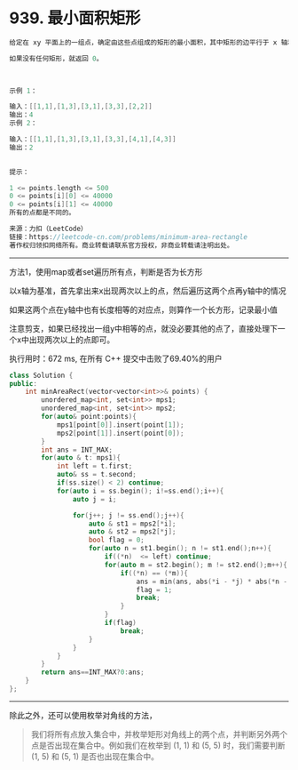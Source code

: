 # 939. 最小面积矩形

```c++
给定在 xy 平面上的一组点，确定由这些点组成的矩形的最小面积，其中矩形的边平行于 x 轴和 y 轴。

如果没有任何矩形，就返回 0。

 

示例 1：

输入：[[1,1],[1,3],[3,1],[3,3],[2,2]]
输出：4
示例 2：

输入：[[1,1],[1,3],[3,1],[3,3],[4,1],[4,3]]
输出：2
 

提示：

1 <= points.length <= 500
0 <= points[i][0] <= 40000
0 <= points[i][1] <= 40000
所有的点都是不同的。

来源：力扣（LeetCode）
链接：https://leetcode-cn.com/problems/minimum-area-rectangle
著作权归领扣网络所有。商业转载请联系官方授权，非商业转载请注明出处。
```

---

方法1，使用map或者set遍历所有点，判断是否为长方形

以x轴为基准，首先拿出来x出现两次以上的点，然后遍历这两个点再y轴中的情况

如果这两个点在y轴中也有长度相等的对应点，则算作一个长方形，记录最小值

注意剪支，如果已经找出一组y中相等的点，就没必要其他的点了，直接处理下一个x中出现两次以上的点即可。

执行用时：672 ms, 在所有 C++ 提交中击败了69.40%的用户

```c++
class Solution {
public:
    int minAreaRect(vector<vector<int>>& points) {
        unordered_map<int, set<int>> mps1;
        unordered_map<int, set<int>> mps2;
        for(auto& point:points){
            mps1[point[0]].insert(point[1]);
            mps2[point[1]].insert(point[0]);
        }
        int ans = INT_MAX;
        for(auto & t: mps1){
            int left = t.first;
            auto& ss = t.second;
            if(ss.size() < 2) continue;
            for(auto i = ss.begin(); i!=ss.end();i++){
                auto j = i;

                for(j++; j != ss.end();j++){
                    auto & st1 = mps2[*i];
                    auto & st2 = mps2[*j];
                    bool flag = 0;
                    for(auto n = st1.begin(); n != st1.end();n++){
                        if((*n)  <= left) continue;
                        for(auto m = st2.begin(); m != st2.end();m++){
                            if((*n) == (*m)){
                                ans = min(ans, abs(*i - *j) * abs(*n - left)  );
                                flag = 1;
                                break;
                            }
                        }
                        if(flag)
                            break;
                    }
                }
            }
        }
        return ans==INT_MAX?0:ans;
    }
};
```

---

除此之外，还可以使用枚举对角线的方法，

>我们将所有点放入集合中，并枚举矩形对角线上的两个点，并判断另外两个点是否出现在集合中。例如我们在枚举到 (1, 1) 和 (5, 5) 时，我们需要判断 (1, 5) 和 (5, 1) 是否也出现在集合中。
